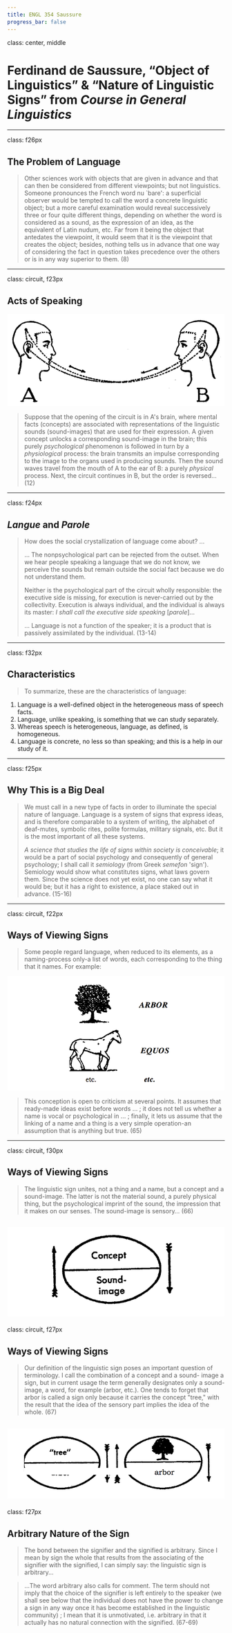 ```yaml
---
title: ENGL 354 Saussure
progress_bar: false
---
```

class: center, middle
# Ferdinand de Saussure, “Object of Linguistics” & “Nature of Linguistic Signs” from *Course in General Linguistics*
---
class: f26px
## The Problem of Language

> Other sciences work with objects that are given in advance and that can then be considered from different viewpoints; but not linguistics. Someone pronounces the French word nu `bare': a superficial observer would be tempted to call the word a concrete linguistic object; but a more careful examination would reveal successively three or four quite different things, depending on whether the word is considered as a sound, as the expression of an idea, as the equivalent of Latin nudum, etc. Far from it being the object that antedates the viewpoint, it would seem that it is the viewpoint that creates the object; besides, nothing tells us in advance that one way of considering the fact in question takes precedence over the others or is in any way superior to them. (8)
---
class: circuit, f23px
## Acts of Speaking

![Speaking Circuit](../../images/sound-circuit.png)

> Suppose that the opening of the circuit is in A's brain, where mental facts (concepts) are associated with representations of the linguistic sounds (sound-images) that are used for their expression. A given concept unlocks a corresponding sound-image in the brain; this purely *psychological* phenomenon is followed in turn by a *physiological* process: the brain transmits an impulse corresponding to the image to the organs used in producing sounds. Then the sound waves travel from the mouth of A to the ear of B: a purely *physical* process. Next, the circuit continues in B, but the order is reversed… (12)
---
class: f24px
## *Langue* and *Parole*

> How does the social crystallization of language come about? …
>
> … The nonpsychological part can be rejected from the outset. When we hear people speaking a language that we do not know, we perceive the sounds but remain outside the social fact because we do not understand them.
>
> Neither is the psychological part of the circuit wholly responsible: the executive side is missing, for execution is never-carried out by the collectivity. Execution is always individual, and the individual is always its master: *I shall call the executive side speaking* [*parole*]…
>
> … Language is not a function of the speaker; it is a product that is passively assimilated by the individual. (13-14)
---
class: f32px
## Characteristics

> To summarize, these are the characteristics of language:

1. Language is a well-defined object in the heterogeneous mass of speech facts.
1. Language, unlike speaking, is something that we can study separately.
1. Whereas speech is heterogeneous, language, as defined, is homogeneous.
1. Language is concrete, no less so than speaking; and this is a help in our study of it.
---
class: f25px
## Why This is a Big Deal

> We must call in a new type of facts in order to illuminate the special nature of language. Language is a system of signs that express ideas, and is therefore comparable to a system of writing, the alphabet of deaf-mutes, symbolic rites, polite formulas, military signals, etc. But it is the most important of all these systems.
>
> *A science that studies the life of signs within society is conceivable*; it would be a part of social psychology and consequently of general psychology; I shall call it *semiology* (from Greek *semefon* 'sign'). Semiology would show what constitutes signs, what laws govern them. Since the science does not yet exist, no one can say what it would be; but it has a right to existence, a place staked out in advance.  (15-16)
---
class: circuit, f22px
## Ways of Viewing Signs

> Some people regard language, when reduced to its elements, as a naming-process only-a list of words, each corresponding to the thing that it names. For example:

![](../../images/arbor.png)

> This conception is open to criticism at several points. It assumes that ready-made ideas exist before words … ; it does not tell us whether a name is vocal or psychological in … ; finally, it lets us assume that the linking of a name and a thing is a very simple operation-an assumption that is anything but true. (65)
---
class: circuit, f30px
## Ways of Viewing Signs

> The linguistic sign unites, not a thing and a name, but a concept and a sound-image. The latter is not the material sound, a purely physical thing, but the psychological imprint of the sound, the impression that it makes on our senses. The sound-image is sensory… (66)

![](../../images/concept.png)
---
class: circuit, f27px
## Ways of Viewing Signs

> Our definition of the linguistic sign poses an important question of terminology. I call the combination of a concept and a sound- image a sign, but in current usage the term generally designates only a sound-image, a word, for example (arbor, etc.). One tends to forget that arbor is called a sign only because it carries the concept "tree," with the result that the idea of the sensory part implies the idea of the whole. (67)

![](../../images/tree.png)
---
class: f27px
## Arbitrary Nature of the Sign
> The bond between the signifier and the signified is arbitrary. Since I mean by sign the whole that results from the associating of the signifier with the signified, I can simply say: the linguistic sign is arbitrary…

> …The word arbitrary also calls for comment. The term should not imply that the choice of the signifier is left entirely to the speaker (we shall see below that the individual does not have the power to change a sign in any way once it has become established in the linguistic community) ; I mean that it is unmotivated, i.e. arbitrary in that it actually has no natural connection with the signified. (67-69)